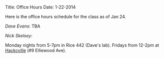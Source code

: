 Title: Office Hours
Date: 1-22-2014

Here is the office hours schedule for the class as of Jan 24.

*Dave Evans*:
TBA

*Nick Skelsey*:

Monday nights from 5-7pm in Rice 442 (Dave's lab).
Fridays from 12-2pm at [Hackcville](http://hackcville.com) (#9 Elliewood Ave).

